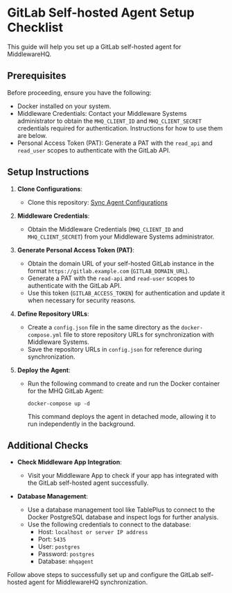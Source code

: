 # GitLab Self-hosted Agent Setup Checklist

This guide will help you set up a GitLab self-hosted agent for MiddlewareHQ.

## Prerequisites

Before proceeding, ensure you have the following:

- Docker installed on your system.
- Middleware Credentials: Contact your Middleware Systems administrator to obtain the `MHQ_CLIENT_ID` and `MHQ_CLIENT_SECRET` credentials required for authentication. Instructions for how to use them are below.
- Personal Access Token (PAT): Generate a PAT with the `read_api` and `read_user` scopes to authenticate with the GitLab API.

## Setup Instructions

1. **Clone Configurations**:
   - Clone this repository: [Sync Agent Configurations](https://github.com/middlewarehq/sync-agent-conf)

2. **Middleware Credentials**:
   - Obtain the Middleware Credentials (`MHQ_CLIENT_ID` and `MHQ_CLIENT_SECRET`) from your Middleware Systems administrator.

3. **Generate Personal Access Token (PAT)**:
   - Obtain the domain URL of your self-hosted GitLab instance in the format `https://gitlab.example.com` (`GITLAB_DOMAIN_URL`).
   - Generate a PAT with the `read-api` and `read-user` scopes to authenticate with the GitLab API.
   - Use this token (`GITLAB_ACCESS_TOKEN`) for authentication and update it when necessary for security reasons.

4. **Define Repository URLs**:
   - Create a `config.json` file in the same directory as the `docker-compose.yml` file to store repository URLs for synchronization with Middleware Systems.
   - Save the repository URLs in `config.json` for reference during synchronization.

5. **Deploy the Agent**:
   - Run the following command to create and run the Docker container for the MHQ GitLab Agent:
     ```
     docker-compose up -d
     ```
     This command deploys the agent in detached mode, allowing it to run independently in the background.

## Additional Checks

- **Check Middleware App Integration**:
  - Visit your Middleware App to check if your app has integrated with the GitLab self-hosted agent successfully.
    

- **Database Management**:
  - Use a database management tool like TablePlus to connect to the Docker PostgreSQL database and inspect logs for further analysis.
  - Use the following credentials to connect to the database:
    - Host: `localhost or server IP address`
    - Port: `5435`
    - User: `postgres`
    - Password: `postgres`
    - Database: `mhqagent`

Follow above steps to successfully set up and configure the GitLab self-hosted agent for MiddlewareHQ synchronization.
